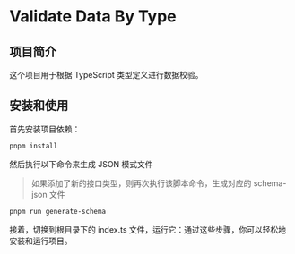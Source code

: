 # Validate Data By Type

## 项目简介

这个项目用于根据 TypeScript 类型定义进行数据校验。

## 安装和使用

首先安装项目依赖：

```bash
pnpm install
```

然后执行以下命令来生成 JSON 模式文件

> 如果添加了新的接口类型，则再次执行该脚本命令，生成对应的 schema-json 文件

```bash
pnpm run generate-schema
```

接着，切换到根目录下的 index.ts 文件，运行它：通过这些步骤，你可以轻松地安装和运行项目。

